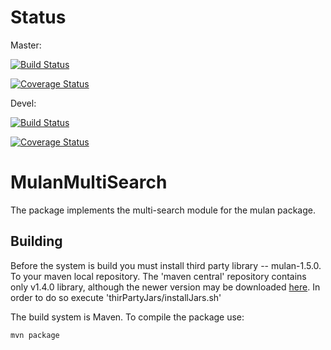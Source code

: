 # Status
Master:

[![Build Status](https://travis-ci.com/ptrajdos/MulanMultiSearch.svg?branch=master)](https://travis-ci.com/ptrajdos/MulanMultiSearch)

[![Coverage Status](https://coveralls.io/repos/github/ptrajdos/MulanMultiSearch/badge.svg?branch=devel)](https://coveralls.io/github/ptrajdos/MulanMultiSearch?branch=master)

Devel:

[![Build Status](https://travis-ci.com/ptrajdos/MulanMultiSearch.svg?branch=devel)](https://travis-ci.com/ptrajdos/MulanMultiSearch)

[![Coverage Status](https://coveralls.io/repos/github/ptrajdos/MulanMultiSearch/badge.svg?branch=devel)](https://coveralls.io/github/ptrajdos/MulanMultiSearch?branch=devel)

# MulanMultiSearch

The package implements the multi-search module for the mulan package.


## Building

Before the system is build you must install third party library -- mulan-1.5.0. To your maven local repository.
The 'maven central' repository contains only v1.4.0  library, although the newer version may be downloaded [here](https://sourceforge.net/projects/mulan/files/mulan-1-5/mulan-1.5.0.zip/download). In order to do so execute 'thirPartyJars/installJars.sh'

The build system is Maven. To compile the package use:

```console
mvn package
```


